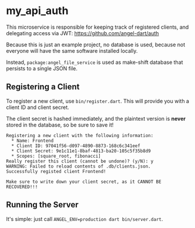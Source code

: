 # my_api_auth
This microservice is responsible for keeping track of registered clients,
and delegating access via JWT: https://github.com/angel-dart/auth

Because this is just an example project, no database is used, because not everyone
will have the same software installed locally.

Instead, `package:angel_file_service` is used as make-shift database that persists
to a single JSON file.

## Registering a Client
To register a new client, use `bin/register.dart`.
This will provide you with a client ID and client secret.

The client secret is hashed immediately, and the plaintext version
is **never** stored in the database, so be sure to save it!

```
Registering a new client with the following information:
  * Name: Frontend
  * Client ID: 97041f56-d097-4890-8873-168c6c341eef
  * Client Secret: 9e1c11e1-8baf-4813-ba20-105c5f35b8d9
  * Scopes: [square_root, fibonacci]
Really register this client (cannot be undone)? (y/N): y
WARNING: Failed to reload contents of .db/clients.json.
Successfully registed client Frontend!

Make sure to write down your client secret, as it CANNOT BE RECOVERED!!!
```

## Running the Server
It's simple: just call `ANGEL_ENV=production dart bin/server.dart`.